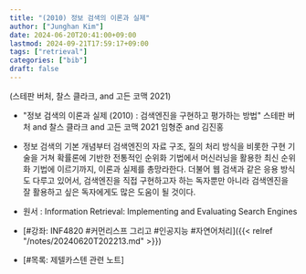 ```yaml
---
title: "(2010) 정보 검색의 이론과 실제"
author: ["Junghan Kim"]
date: 2024-06-20T20:41:00+09:00
lastmod: 2024-09-21T17:59:17+09:00
tags: ["retrieval"]
categories: ["bib"]
draft: false
---
```


(스테판 버처, 찰스 클라크, and 고든 코맥 2021)

-   "정보 검색의 이론과 실제 (2010) : 검색엔진을 구현하고 평가하는 방법" 스테판 버처 and 찰스 클라크 and 고든 코맥 2021 임형준 and 김진홍
-   정보 검색의 기본 개념부터 검색엔진의 자료 구조, 질의 처리 방식을 비롯한 구현 기술을 거쳐 확률론에 기반한 전통적인 순위화 기법에서 머신러닝을 활용한 최신 순위화 기법에 이르기까지, 이론과 실제를 총망라한다. 더불어 웹 검색과 같은 응용 방식도 다루고 있어서, 검색엔진을 직접 구현하고자 하는 독자뿐만 아니라 검색엔진을 잘 활용하고 싶은 독자에게도 많은 도움이 될 것이다.
-   원서 : Information Retrieval: Implementing and Evaluating Search Engines

-   [#강좌: INF4820 #커먼리스프 그리고 #인공지능 #자연어처리]({{< relref "/notes/20240620T202213.md" >}})
-   [#목록: 제텔카스텐 관련 노트]
